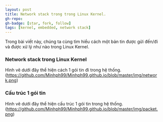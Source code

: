 ```yaml
---
layout: post
title: Network stack trong trong Linux Kernel.
gh-repo: 
gh-badge: [star, fork, follow]
tags: [kernel, embedded, network stack]
---
```


Trong bài viết này, chúng ta cùng tìm hiểu cách một bản tin được gửi đến/đi và được xử lý như nào trong Linux Kernel.

### Network stack trong Linux Kernel
Hình vẽ dưới đây thể hiện cách 1 gói tin đi trong hệ thống. (https://github.com/Minhph99/Minhph99.github.io/blob/master/img/network.png)

### Cấu trúc 1 gói tin 
Hình vẽ dưới đây thể hiện cấu trúc 1 gói tin trong hệ thống. (https://github.com/Minhph99/Minhph99.github.io/blob/master/img/packet.png)